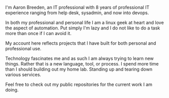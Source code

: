 I'm Aaron Breeden, an IT professional with 8 years of professional IT experience ranging from help desk, sysadmin, and now into devops. 

In both my professional and personal life I am a linux geek at heart and love the aspect of automation. Put simply I'm lazy and I do not like 
to do a task more than once if I can avoid it. 

My account here reflects projects that I have built for both personal and professional use. 

Technology fascinates me and as such I am always trying to learn new things. Rather that is a new language, tool, or process. I spend more time than I should 
building out my home lab. Standing up and tearing down various services. 

Feel free to check out my public repositories for the current work I am doing. 
